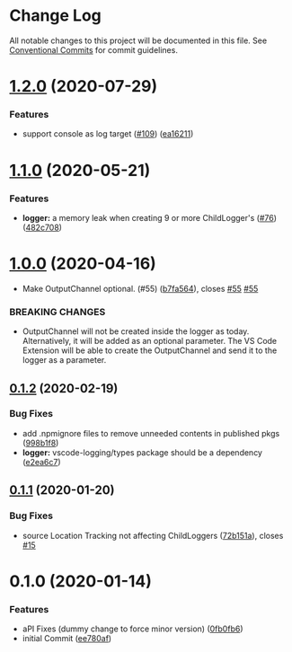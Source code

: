 # Change Log

All notable changes to this project will be documented in this file.
See [Conventional Commits](https://conventionalcommits.org) for commit guidelines.

# [1.2.0](https://github.com/sap/vscode-logging/compare/@vscode-logging/logger@1.1.0...@vscode-logging/logger@1.2.0) (2020-07-29)

### Features

- support console as log target ([#109](https://github.com/sap/vscode-logging/issues/109)) ([ea16211](https://github.com/sap/vscode-logging/commit/ea16211a5e2fbcdc86f4e96c8c60eaaf440d2431))

# [1.1.0](https://github.com/sap/vscode-logging/compare/@vscode-logging/logger@1.0.0...@vscode-logging/logger@1.1.0) (2020-05-21)

### Features

- **logger:** a memory leak when creating 9 or more ChildLogger's ([#76](https://github.com/sap/vscode-logging/issues/76)) ([482c708](https://github.com/sap/vscode-logging/commit/482c708e9b8643849f6a14253c51650ffac70416))

# [1.0.0](https://github.com/sap/vscode-logging/compare/@vscode-logging/logger@0.1.2...@vscode-logging/logger@1.0.0) (2020-04-16)

- Make OutputChannel optional. (#55) ([b7fa564](https://github.com/sap/vscode-logging/commit/b7fa56436693df9787f8ea720559beb3b0566612)), closes [#55](https://github.com/sap/vscode-logging/issues/55) [#55](https://github.com/sap/vscode-logging/issues/55)

### BREAKING CHANGES

- OutputChannel will not be created inside the logger as today. Alternatively, it
  will be added as an optional parameter. The VS Code Extension will be able to create the
  OutputChannel and send it to the logger as a parameter.

## [0.1.2](https://github.com/sap/vscode-logging/compare/@vscode-logging/logger@0.1.1...@vscode-logging/logger@0.1.2) (2020-02-19)

### Bug Fixes

- add .npmignore files to remove unneeded contents in published pkgs ([998b1f8](https://github.com/sap/vscode-logging/commit/998b1f8341352af2bba9a640f425c66c2d3a8a74))
- **logger:** vscode-logging/types package should be a dependency ([e2ea6c7](https://github.com/sap/vscode-logging/commit/e2ea6c7d26efed219f2b983ad7e601eeb9f4704f))

## [0.1.1](https://github.com/sap/vscode-logging/compare/@vscode-logging/logger@0.1.0...@vscode-logging/logger@0.1.1) (2020-01-20)

### Bug Fixes

- source Location Tracking not affecting ChildLoggers ([72b151a](https://github.com/sap/vscode-logging/commit/72b151a773ba2707cb131d59799389a7cfe93c85)), closes [#15](https://github.com/sap/vscode-logging/issues/15)

# 0.1.0 (2020-01-14)

### Features

- aPI Fixes (dummy change to force minor version) ([0fb0fb6](https://github.com/sap/vscode-logging/commit/0fb0fb624def760bb1a1cf4a7b46b18133d85cf0))
- initial Commit ([ee780af](https://github.com/sap/vscode-logging/commit/ee780afa90dc17cfac91a28cb2921728c1cc4489))
